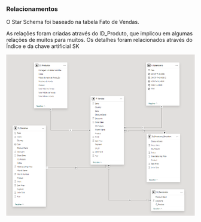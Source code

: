 ### Relacionamentos


O Star Schema foi baseado na tabela Fato de Vendas. 

As relações foram criadas através do ID_Produto, que implicou em algumas relações de muitos para muitos.
Os detalhes foram relacionados através do Índice e da chave artificial SK

![alt text](image.png)
